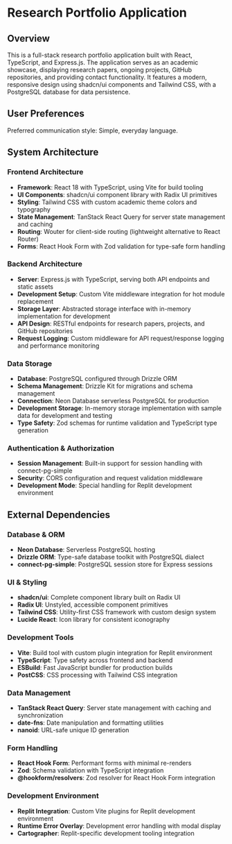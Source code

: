 # Research Portfolio Application

## Overview

This is a full-stack research portfolio application built with React, TypeScript, and Express.js. The application serves as an academic showcase, displaying research papers, ongoing projects, GitHub repositories, and providing contact functionality. It features a modern, responsive design using shadcn/ui components and Tailwind CSS, with a PostgreSQL database for data persistence.

## User Preferences

Preferred communication style: Simple, everyday language.

## System Architecture

### Frontend Architecture
- **Framework**: React 18 with TypeScript, using Vite for build tooling
- **UI Components**: shadcn/ui component library with Radix UI primitives
- **Styling**: Tailwind CSS with custom academic theme colors and typography
- **State Management**: TanStack React Query for server state management and caching
- **Routing**: Wouter for client-side routing (lightweight alternative to React Router)
- **Forms**: React Hook Form with Zod validation for type-safe form handling

### Backend Architecture
- **Server**: Express.js with TypeScript, serving both API endpoints and static assets
- **Development Setup**: Custom Vite middleware integration for hot module replacement
- **Storage Layer**: Abstracted storage interface with in-memory implementation for development
- **API Design**: RESTful endpoints for research papers, projects, and GitHub repositories
- **Request Logging**: Custom middleware for API request/response logging and performance monitoring

### Data Storage
- **Database**: PostgreSQL configured through Drizzle ORM
- **Schema Management**: Drizzle Kit for migrations and schema management
- **Connection**: Neon Database serverless PostgreSQL for production
- **Development Storage**: In-memory storage implementation with sample data for development and testing
- **Type Safety**: Zod schemas for runtime validation and TypeScript type generation

### Authentication & Authorization
- **Session Management**: Built-in support for session handling with connect-pg-simple
- **Security**: CORS configuration and request validation middleware
- **Development Mode**: Special handling for Replit development environment

## External Dependencies

### Database & ORM
- **Neon Database**: Serverless PostgreSQL hosting
- **Drizzle ORM**: Type-safe database toolkit with PostgreSQL dialect
- **connect-pg-simple**: PostgreSQL session store for Express sessions

### UI & Styling
- **shadcn/ui**: Complete component library built on Radix UI
- **Radix UI**: Unstyled, accessible component primitives
- **Tailwind CSS**: Utility-first CSS framework with custom design system
- **Lucide React**: Icon library for consistent iconography

### Development Tools
- **Vite**: Build tool with custom plugin integration for Replit environment
- **TypeScript**: Type safety across frontend and backend
- **ESBuild**: Fast JavaScript bundler for production builds
- **PostCSS**: CSS processing with Tailwind CSS integration

### Data Management
- **TanStack React Query**: Server state management with caching and synchronization
- **date-fns**: Date manipulation and formatting utilities
- **nanoid**: URL-safe unique ID generation

### Form Handling
- **React Hook Form**: Performant forms with minimal re-renders
- **Zod**: Schema validation with TypeScript integration
- **@hookform/resolvers**: Zod resolver for React Hook Form integration

### Development Environment
- **Replit Integration**: Custom Vite plugins for Replit development environment
- **Runtime Error Overlay**: Development error handling with modal display
- **Cartographer**: Replit-specific development tooling integration